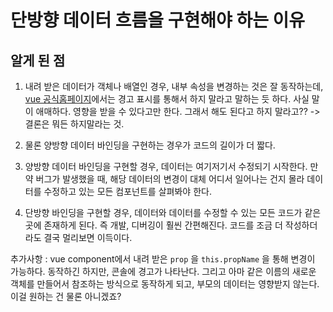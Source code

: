 # 단방향 데이터 흐름을 구현해야 하는 이유

## 알게 된 점

1. 내려 받은 데이터가 객체나 배열인 경우, 내부 속성을 변경하는 것은 잘 동작하는데, [vue 공식홈페이지]((https://kr.vuejs.org/v2/guide/components.html#단방향-데이터-흐름))에서는 경고 표시를 통해서 하지 말라고 말하는 듯 하다. 사실 말이 애매하다. 영향을 받을 수 있다고만 한다. 그래서 해도 된다고 하지 말라고?? -> 결론은 뭐든 하지말라는 것.
2. 물론 양방향 데이터 바인딩을 구현하는 경우가 코드의 길이가 더 짧다. 
3. 양방향 데이터 바인딩을 구현할 경우, 데이터는 여기저기서 수정되기 시작한다. 만약 버그가 발생했을 때, 해당 데이터의 변경이 대체 어디서 일어나는 건지 몰라 데이터를 수정하고 있는 모든 컴포넌트를 살펴봐야 한다.

4. 단방향 바인딩을 구현할 경우, 데이터와 데이터를 수정할 수 있는 모든 코드가 같은 곳에 존재하게 된다. 즉 개발, 디버깅이 훨씬 간편해진다. 코드를 조금 더 작성하더라도 결국 멀리보면 이득이다. 



추가사항 : vue component에서 내려 받은 `prop` 을 `this.propName` 을 통해 변경이 가능하다. 동작하긴 하지만, 콘솔에 경고가 나타난다. 그리고 아마 같은 이름의 새로운 객체를 만들어서 참조하는 방식으로 동작하게 되고, 부모의 데이터는 영향받지 않는다. 이걸 원하는 건 물론 아니겠죠?

